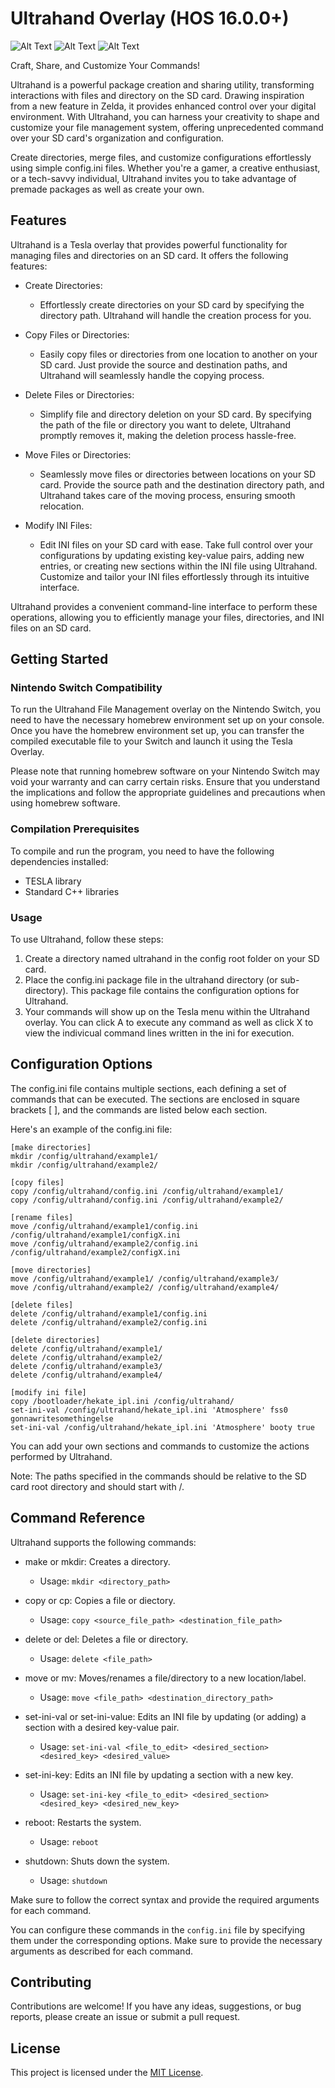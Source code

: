 # Ultrahand Overlay (HOS 16.0.0+)
![Alt Text](https://gbatemp.net/attachments/ultra_hand-png.374023/)
![Alt Text](https://gbatemp.net/attachments/img_4440-jpg.377312/)
![Alt Text](https://gbatemp.net/attachments/img_4439-jpg.377313/)

Craft, Share, and Customize Your Commands!

Ultrahand is a powerful package creation and sharing utility, transforming interactions with files and directory on the SD card. Drawing inspiration from a new feature in Zelda, it provides enhanced control over your digital environment. With Ultrahand, you can harness your creativity to shape and customize your file management system, offering unprecedented command over your SD card's organization and configuration.

Create directories, merge files, and customize configurations effortlessly using simple config.ini files. Whether you're a gamer, a creative enthusiast, or a tech-savvy individual, Ultrahand invites you to take advantage of premade packages as well as create your own.

## Features

Ultrahand is a Tesla overlay that provides powerful functionality for managing files and directories on an SD card. It offers the following features:

- Create Directories:
  - Effortlessly create directories on your SD card by specifying the directory path. Ultrahand will handle the creation process for you.

- Copy Files or Directories:
  - Easily copy files or directories from one location to another on your SD card. Just provide the source and destination paths, and Ultrahand will seamlessly handle the copying process.

- Delete Files or Directories:
  - Simplify file and directory deletion on your SD card. By specifying the path of the file or directory you want to delete, Ultrahand promptly removes it, making the deletion process hassle-free.

- Move Files or Directories:
  - Seamlessly move files or directories between locations on your SD card. Provide the source path and the destination directory path, and Ultrahand takes care of the moving process, ensuring smooth relocation.

- Modify INI Files:
  - Edit INI files on your SD card with ease. Take full control over your configurations by updating existing key-value pairs, adding new entries, or creating new sections within the INI file using Ultrahand. Customize and tailor your INI files effortlessly through its intuitive interface.


Ultrahand provides a convenient command-line interface to perform these operations, allowing you to efficiently manage your files, directories, and INI files on an SD card.


## Getting Started

### Nintendo Switch Compatibility
To run the Ultrahand File Management overlay on the Nintendo Switch, you need to have the necessary homebrew environment set up on your console. Once you have the homebrew environment set up, you can transfer the compiled executable file to your Switch and launch it using the Tesla Overlay.

Please note that running homebrew software on your Nintendo Switch may void your warranty and can carry certain risks. Ensure that you understand the implications and follow the appropriate guidelines and precautions when using homebrew software.

### Compilation Prerequisites

To compile and run the program, you need to have the following dependencies installed:

- TESLA library
- Standard C++ libraries


### Usage

To use Ultrahand, follow these steps:

1. Create a directory named ultrahand in the config root folder on your SD card.
2. Place the config.ini package file in the ultrahand directory (or sub-directory). This package file contains the configuration options for Ultrahand.
3. Your commands will show up on the Tesla menu within the Ultrahand overlay.  You can click A to execute any command as well as click X to view the indivicual command lines written in the ini for execution.

## Configuration Options

The config.ini file contains multiple sections, each defining a set of commands that can be executed. The sections are enclosed in square brackets [ ], and the commands are listed below each section.

Here's an example of the config.ini file:
```
[make directories]
mkdir /config/ultrahand/example1/
mkdir /config/ultrahand/example2/

[copy files]
copy /config/ultrahand/config.ini /config/ultrahand/example1/
copy /config/ultrahand/config.ini /config/ultrahand/example2/

[rename files]
move /config/ultrahand/example1/config.ini /config/ultrahand/example1/configX.ini
move /config/ultrahand/example2/config.ini /config/ultrahand/example2/configX.ini

[move directories]
move /config/ultrahand/example1/ /config/ultrahand/example3/
move /config/ultrahand/example2/ /config/ultrahand/example4/

[delete files]
delete /config/ultrahand/example1/config.ini
delete /config/ultrahand/example2/config.ini

[delete directories]
delete /config/ultrahand/example1/
delete /config/ultrahand/example2/
delete /config/ultrahand/example3/
delete /config/ultrahand/example4/

[modify ini file]
copy /bootloader/hekate_ipl.ini /config/ultrahand/
set-ini-val /config/ultrahand/hekate_ipl.ini 'Atmosphere' fss0 gonnawritesomethingelse
set-ini-val ​/config/ultrahand/hekate_ipl.ini 'Atmosphere' booty true
```
You can add your own sections and commands to customize the actions performed by Ultrahand.

Note: The paths specified in the commands should be relative to the SD card root directory and should start with /.

## Command Reference

Ultrahand supports the following commands:

- make or mkdir: Creates a directory.
  - Usage: `mkdir <directory_path>`

- copy or cp: Copies a file or diectory.
  - Usage: `copy <source_file_path> <destination_file_path>`

- delete or del: Deletes a file or directory.
  - Usage: `delete <file_path>`

- move or mv: Moves/renames a file/directory to a new location/label.
  - Usage: `move <file_path> <destination_directory_path>`

- set-ini-val or set-ini-value: Edits an INI file by updating (or adding) a section with a desired key-value pair.
  - Usage: `set-ini-val <file_to_edit> <desired_section> <desired_key> <desired_value>`

- set-ini-key: Edits an INI file by updating a section with a new key.
  - Usage: `set-ini-key <file_to_edit> <desired_section> <desired_key> <desired_new_key>`

- reboot: Restarts the system.
  - Usage: `reboot`

- shutdown: Shuts down the system.
  - Usage: `shutdown`


Make sure to follow the correct syntax and provide the required arguments for each command.

You can configure these commands in the `config.ini` file by specifying them under the corresponding options. Make sure to provide the necessary arguments as described for each command.


## Contributing

Contributions are welcome! If you have any ideas, suggestions, or bug reports, please create an issue or submit a pull request.

## License

This project is licensed under the [MIT License](LICENSE).

